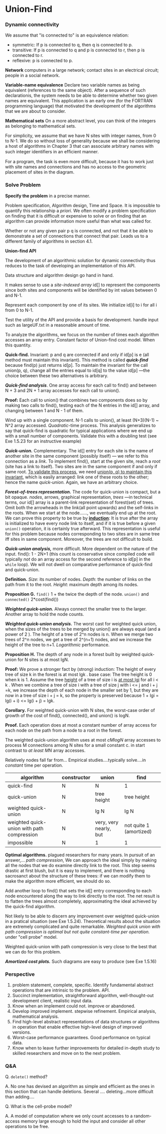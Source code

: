 # Union-Find

### Dynamic connectivity

We assume that "is connected to" is an equivalence relation:

- symmetric: If p is connected to q, then q is connected to p.
- transitive: If p is connected to q and p is connected to r, then p is connected to r.
- reflexive: p is connected to p.

<!--similar with other equivalence relations, compare, for example.-->

**Network**
computers in a large network; contact sites in an electrical circuit; people in a social network.

**Variable-name equivalence**
Declare two variable names as being equivalent (references to the same object). After a sequence of such declarationis, the system needs to be able to determine whether two given names are equivalent. This application is an early one (for the FORTRAN programming language) that motivated the development of the algorithms that we are about to consider.
<!--Can't we just compare the contents of the two variables? same content, same address, same object.-->
<!--Maybe we have a, an variable references to object b and we have c, an variable references to a which means c store the address of a. and we have d references to c. d and a reference to the same object but store different address.-->

**Mathematical sets**
On a more abstract level, you can think of the integers as belonging to mathematical sets.

<!--constrain, problem solving, and creativity-->
<!--sites, 触点-->
For simplicity, we assume that we have N sites with integer names, from 0 to N-1. We do so without loss of generality because we shall be considering a host of algorithms in Chapter 3 that can associate arbitrary names with such integer identiﬁers in an efﬁcient manner.
<!--I know they can but I didn't realize the relation. We can replace.-->

For a program, the task is even more difficult, because it has to work just with site names and connections and has no access to the geometric placement of sites in the diagram.

### Solve Problem

**Specify the problem** in a precise manner. 

Problem specification, Algorithm design,  Time and Space. It is impossible to quantify this relationship a *priori*. We often modify a problem specification on finding that it is difficult or expensive to solve or on finding that an algorithm can provide information more useful than what was called for.

Whether or not any given pair p q is connected, and not that it be able to demonstrate a set of connections that connect that pair. Leads us to a different family of algorithms in section 4.1.

**Union-find API**

The development of an algorithmic solution for dynamic connectivity thus reduces to the task of developing an implementation of this API.

Data structure and algorithm design go hand in hand.

It makes sense to use a *site-indexed array* id[] to represent the components since both sites and components will be identified by int values between 0 and N-1.

Represent each component by one of its sites. We initialize id[i] to i for all i from 0 to N-1. 

Test the utility of the API and provide a basis for development. handle input such as largeUF.txt in a reasonable amount of time.

To analyze the algorithms, we focus on the number of times each algorithm accesses an array entry. Constant factor of Union-find cost model. When this quantity.

**Quick-find.** Invariant: p and q are connected if and only if id[p] is e (all method must maintain this invariant). This method is called ***quick-find*** because find(p) just returns id[p]. To maintain the invariant for the call union(p, q), change all the entries equal to id[q] to the value id[p] —the choice between these two alternatives is arbitrary.

***Quick-find analysis***. One array access for each call to find() and between N + 3 and 2N + 1 array accesses for each call to union().

**Proof:** Each call to union() that combines two components does so by making two calls to find(), testing each of the N entries in the id[] array, and changing between 1 and N - 1 of them.

Wind up with a single component. N-1 calls to union(), at least (N+3)(N-1) ~ N^2 array accessed. *Quadratic*-time process. This analysis generalizes to say that quick-find is quadratic for typical applications where we end up with a small number of components. Validate this with a doubling test (see Exe 1.5.23 for an instructive example)

***Quick-union.***  Complementary. The id[] entry for each site is the name of another site in the same component (possibly itself) — we refer to this connection as a *link*. To implement find(), start at the given site, reach a *root* (site has a link to itself). Two sites are in the same component if and only if same root.  <u>To validate this process</u>, we need <u>union(p, q) to maintain this invariant</u>, which is easily arranged: link one of these roots to the other; hence the name *quick-union.* Again, we have an arbitrary choice.

<!--Through which kind of process, can we get a circle.-->

***Forest-of-trees representation.*** The code for quick-union is compact, but a bit opaque. *nodes*, arrows, graphical representation, *trees* —in technical terms, our id[] array is a parent-link representation of forest(set) of trees. Omit both the arrowheads in the link(all point upwards) and the self-links in the roots. <!--谨慎周密-->When we start at the node......, we eventually end up at the root. We can prove this property to be true by **<u>induction</u>**<!--归纳法. widely used, solved many problem-->: It is true after the array is initialized to have every node link to itself, and if it is true before a given `union()` operation, it is certainly true afterward. This representation is useful for this problem because nodes corresponding to two sites are in same tree iff sites in same component. Moreover, the trees are not difficult to build. 

***Quick-union analysis,*** more difficult. More dependent on the nature of the input. find(): 1 - 2N+1<!--while(p != id[p]) p = id[p]. I thought it would be 2N-1, if we had N sites for we could only search the target within this array. Maybe N refers to depth--> (this count is conservative since compiled code will typically *not* do an array access for the second reference to id[p] in the `while` loop). <!--int temp = id[p]; maybe compiled code would store the result.--> We will not dwell on comparative performance of quick-find and quick-union.

**Definition.** *Size*: its number of nodes. *Depth*: the number of links on the path from it to the root. *Height*: maximum depth among its nodes.

**Proposition G.** `find()` 1 + the twice the depth of the node. `union()` and `connected()` 2*cost(find())

***Weighted quick-union.*** Always connect the smaller tree to the larger. Another array to hold the node counts.

 ***Weighted quick-union analysis.*** The worst cast <!--produce the tallest tree--> for weighted quick union, when the sizes of the trees to be merged by union() are always equal (and a power of 2 <!--all trees always have the equal sizes. Why this is the worst case? keep as few branches as possible.让tree尽量向下生长。也许可以用induction来证明。-->). The height of a tree of 2^n nodes is  n<!--exactly-->.  When we merge two trees of 2^n nodes, we get a tree of 2^(n+1) nodes, and we increase the height of the tree to n+1. *Logarithmic* performance.

**Proposition H.** The depth of any node in a forest built by weighted quick-union for N sites is at most lgN.

**Proof:** We prove a stronger fact by (strong) induction: The height of every tree of size k in the forest is at most lgk <!--这里的tree应该有更窄的定义，size k的linked list高是k-1。这里tree对node的branches要求一定更高。-->. base case:  The tree height is 0 when k is 1. Assume the tree <u>height</u> of a tree of size i is <u>at most lgi</u> for all i < k <!--lgi < lgk; lgj < lgk-->.  When we combine a tree of size i with a tree of size j with i <= j and i + j =k, we increase the depth of each node in the smaller set by 1, but they are now in a tree of size i + j = k, so the property is preserved because 1 + lgi = lg(i + i)<!--底是2--> <= lg(i + j) = lgk.<!--这个forest只能通过combine tree的方式来改变-->

**Corollary.** For weighted quick-union with N sites, the worst-case order of growth of the cost of find(), connected(), and union() is logN.

**Proof.** Each operation does at most a constant number of array access for each node on the path from a node to a root in the forest.

The weighted quick-union algorithm uses at most $cMlogN$ array accesses to process M connections among N sites for a small constant c.  in start contrast to *at least* $MN$ array accesses. 

Relatively nodes fall far from... Empirical studies....typically solve....in *constant* time per operation.<!--大多数情况下都是只有一个节点的树归到更大的树中。--> 

| algorithm                                  | constructor | union                  | find                    |
| ------------------------------------------ | ----------- | ---------------------- | ----------------------- |
| quick-find                                 | N           | N                      | 1                       |
| quick-union                                | N           | tree height            | tree height             |
| weighted quick-union                       | N           | lg N                   | lg N                    |
| weighted quick-union with path compression | N           | very, very nearly, but | not quite 1 (amortized) |
| impossible                                 | N           | 1                      | 1                       |

**Optimal algorithms.** plagued researchers for many years. In pursuit of an answer,... *path compression*, We can approach the ideal simply by making all the nodes that we do examine directly link to the root. This step seems drastic at first blush, but it is easy to implement, and there is nothing sacrosanct about the structure of these trees: if we can modify them to make the algorithm more efficient, we should do so.

Add another loop to find() that sets the id[] entry corresponding to each node encountered along the way to link directly to the root. The net result is to flatten the trees almost completely, approximating the ideal achieved by the quick-find algorithm.

Not likely to be able to discern any improvement over weighted quick-union in a pratical situation (see Exe 1.5.24). Theoretical results about the situation are extremely complicated and quite remarkable. *Weighted quick union with path compression is optimal but not quite constant-time per operation.* under "cell probe" model.

Weighted quick-union with path compression is very close to the best that we can do for this problem.

***Amortized cost plots.***  Such diagrams are easy to produce (see Exe 1.5.16)

### Perspective

1. problem statement, complete, specific. Identify fundamental abstract operations that are intrinsic to the problem. API.
2. Succinct implementation, straightforward algorithm, well-thought-out development client, realistic input data. 
3. Know when an implement could not. improve or abandoned.
4. Develop improved implement. stepwise refinement. Empirical analysis, mathematical analysis.
5. Find high-level abstract representations of data structures or algorithms in operation that enable effective high-level design of improved versions.
6. Worst-case performance guarantees. Good performance on typical data.
7. Know when to leave further improvements for detailed in-depth study to skilled researchers and move on to the next problem.

### Q&A

Q. `delete()` method?

A. No one has devised an algorithm as simple and efficient as the ones in this section that can handle deletions. Several .... deleting...more difficult than adding....

Q. What is the cell-probe model?

A. A model of computation where we only count accesses to a random-access memory large enough to hold the input and consider all other operations to be free.
